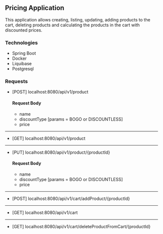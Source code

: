 ## Pricing Application

This application allows creating, listing, updating, adding products to the cart, deleting products and calculating
the products in the cart with discounted prices.

### Technologies

- Spring Boot
- Docker
- Liquibase
- Postgresql

### Requests

- [POST] localhost:8080/api/v1/product
  #### Request Body
    - name
    - discountType [params = BOGO or DISCOUNTLESS]
    - price
---
- [GET] localhost:8080/api/v1/product
---
- [PUT] localhost:8080/api/v1/product/{productId}
  #### Request Body
    - name
    - discountType [params = BOGO or DISCOUNTLESS]
    - price
---
- [POST] localhost:8080/api/v1/cart/addProduct/{productId}
---
- [GET] localhost:8080/api/v1/cart
---
- [GET] localhost:8080/api/v1/cart/deleteProductFromCart/{productId}
